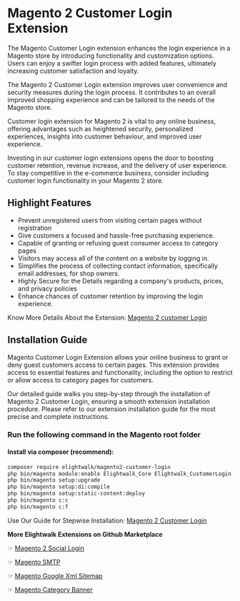 # Magento 2 Customer Login Extension

The Magento Customer Login extension enhances the login experience in a Magento store by introducing functionality and customization options. Users can enjoy a swifter login process with added features, ultimately increasing customer satisfaction and loyalty.

The Magento 2 Customer Login extension improves user convenience and security measures during the login process. It contributes to an overall improved shopping experience and can be tailored to the needs of the Magento store. 

Customer login extension for Magento 2 is vital to any online business, offering advantages such as heightened security, personalized experiences, insights into customer behaviour, and improved user experience.

Investing in our customer login extensions opens the door to boosting customer retention, revenue increase, and the delivery of user experience. To stay competitive in the e-commerce business, consider including customer login functionality in your Magento 2 store. 


## Highlight Features
- Prevent unregistered users from visiting certain pages without registration
- Give customers a focused and hassle-free purchasing experience.
- Capable of granting or refusing guest consumer access to category pages
- Visitors may access all of the content on a website by logging in.
- Simplifies the process of collecting contact information, specifically email addresses, for shop owners.
- Highly Secure for the Details regarding a company's products, prices, and privacy policies
- Enhance chances of customer retention by improving the login experience.


Know More Details About the Extension: [Magento 2 customer Login](https://www.elightwalk.com/magento-customer-login.html)


## Installation Guide
Magento Customer Login Extension allows your online business to grant or deny guest customers access to certain pages. This extension provides access to essential features and functionality, including the option to restrict or allow access to category pages for customers.

Our detailed guide walks you step-by-step through the installation of Magento 2 Customer Login, ensuring a smooth extension installation procedure. Please refer to our extension installation guide for the most precise and complete instructions. 

### Run the following command in the Magento root folder
#### Install via composer (recommend):

```bash
composer require elightwalk/magento2-customer-login
php bin/magento module:enable Elightwalk_Core Elightwalk_CustomerLogin
php bin/magento setup:upgrade
php bin/magento setup:di:compile
php bin/magento setup:static-content:deploy
php bin/magento c:c
php bin/magento c:f


```

Use Our Guide for Stepwise Installation: [Magento 2 Customer Login](https://www.elightwalk.com/docs/magento/magento-customer-login)


**More Elightwalk Extensions on Github Marketplace**

☞ [Magento 2 Social Login](https://www.elightwalk.com/magento-social-login.html)

☞ [Magento SMTP](https://www.elightwalk.com/magento-smtp.html)

☞ [Magento Google Xml Sitemap](https://www.elightwalk.com/magento-google-xml-sitemap.html)

☞ [Magento Category Banner](https://www.elightwalk.com/magento-category-banner.html)

